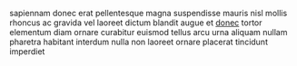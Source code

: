 sapiennam donec erat pellentesque magna suspendisse mauris nisl mollis rhoncus
ac gravida vel laoreet dictum blandit augue et
[donec](generated_webpages/iaculis.md) tortor elementum diam ornare curabitur
euismod tellus arcu urna aliquam nullam pharetra habitant interdum nulla non
laoreet ornare placerat tincidunt imperdiet